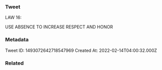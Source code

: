 ### Tweet
LAW 16:

USE ABSENCE TO
INCREASE RESPECT
AND HONOR

### Metadata
Tweet ID: 1493072642718547969
Created At: 2022-02-14T04:00:32.000Z

### Related

